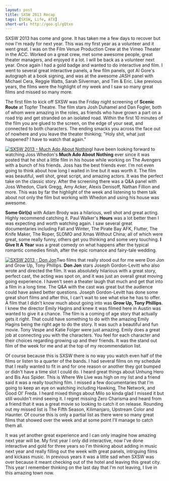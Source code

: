 ```yaml
---
layout: post
title: SXSW 2013 Recap
tags: [SXSW, Life, ATX]
short-url: http://goo.gl/gQtxn
---
```

SXSW 2013 has come and gone. It has taken me a few days to recover but now I'm ready for next year. This was my first year as a volunteer and it went great. I was on the Film Venue Production Crew at the Vimeo Theater in the ACC. Worked on a great crew, met some awesome people, great theater managers, and enjoyed it a lot. I will be back as a volunteer next year. Once again I had a gold badge and wanted to do interactive and film. I went to several great interactive panels, a few film panels, got Al Gore's autograph at a book signing, and was at the awesome JASH panel with Michael Cera, Reggie Watts, Sarah Silverman, and Tim & Eric. Like previous years, the films were the highlight of my week and I saw so many great films and missed so many more.

The first film to kick off SXSW was the Friday night screening of **Scenic Route** at Topfer Theatre. The film stars Josh Duhamel and Dan Fogler, both of whom were amazing in the roles, as friends who have grown a part on a road trip and get stranded on an isolated road. Within the first 10 minutes of the film you are glued to the screen, on the edge of your seat, and connected to both characters. The ending smacks you across the face out of nowhere and you leave the theater thinking; "Holy shit, what just happened? I have to watch that again."

[![SXSW 2013 - Much Ado About Nothing](http://farm9.staticflickr.com/8252/8543658620_9c0cb45136_o.jpg)](http://www.flickr.com/photos/twofivethreetwo/8543658620/in/photostream/ "SXSW 2013 - Much Ado About Nothing")I have been looking forward to watching Joss Whedon's **Much Ado About Nothing** ever since it was posted that he shot a little film in his house while working on The Avengers with a bunch of his friends. Joss has the best friends ever. I'm not even going to think about how long I waited in line but it was worth it. The film was beautiful, well shot, great script, and amazing actors. It was the perfect take on the classic story. After the screening there was a Q&A panel with Joss Whedon, Clark Gregg, Amy Acker, Alexis Denisoff, Nathan Fillion and more. This was by far the highlight of the week and listening to them talk about not only the film but working with Whedon and using his house was awesome.

**Some Girl(s)** with Adam Brody was a hilarious, well shot and great acting. Highly recommend catching it. Paul Walker's **Hours** was a lot better then I was expecting and worth watching again. I saw several great documentaries including Fall and Winter, The Pirate Bay AFK, Flutter, The Knife Maker, The Roper, SLOMO and Xmas Without China; all of which were great, some really funny, others get you thinking and some very touching. **I Give It A Year** was a great comedy on what happens after the typical romantic comedies finish, after the epic romance and fairy-tale wedding.

[![SXSW 2013 - Don Jon](http://farm9.staticflickr.com/8380/8549836429_53a09eff96_o.jpg)](http://www.flickr.com/photos/twofivethreetwo/8549836429/in/photostream "SXSW 2013 - Don Jon")Two films that really stood out for me were Don Jon and Grow Up, Tony Phillips. **Don Jon** stars Joseph Gordon-Levitt who also wrote and directed the film. It was absolutely hilarious with a great story, perfect cast, the acting was spot on, and it was just an overall great moving going experience. I haven't seen a theater laugh that much and get that into a film in a long time. The Q&A with the cast was great but the audience could have asked better questions. Joseph Gordon-Levitt has done some great short films and after this, I can't wait to see what else he has to offer. A film that I didn't know much about going into was **Grow Up, Tony Phillips**. I knew the director Emily Hagins and knew it was filmed here in Austin was wanted to give it a chance. The film is a coming of age story that actually gets it right. That could have something to do with the amazing Emily Hagins being the right age to do the story. It was such a beautiful and fun movie. Tony Vespe and Katie Folger were just amazing. Emily does a great job at connecting you with the characters. You feel for each character and their choices regarding growing up and their friends. It was the stand out film of the week for me and at the top of my recommendation list.

Of course because this is SXSW there is no way you watch even half of the films or listen to a quarter of the bands. I had several films on my schedule that I really wanted to fit in and for one reason or another they got bumped or didn't have a time slot I could do. I heard great things about Unhung Hero and Bis Ass Spider. This is Where We Live was high on my list and a friend said it was a really touching film. I missed a few documentaries that I'm going to keep an eye on watching including Hawking, The Network, and Good Ol' Freda. I heard mixed things about Milo so kinda glad I missed it but still wouldn't mind seeing it. I regret missing Zero Charisma and heard from a friend that it was a great movie so looking to catch it on release. Rounding out my missed list is The Fifth Season, Kilimanjaro, Upstream Color and Haunter. Of course this is only a partial list as there were so many great films that showed over the week and at some point I'll manage to catch them all.

It was yet another great experience and I can only imagine how amazing next year will be. My first year I only did interactive, now I've done interactive and gold for three years so I'm thinking about adding in music next year and really filling out the week with great panels, intriguing films and kickass music. In previous years it was a little sad when SXSW was over because it meant checking out of the hotel and leaving this great city. This year I remember thinking on the last day that I'm not leaving, I live in this amazing town now.
